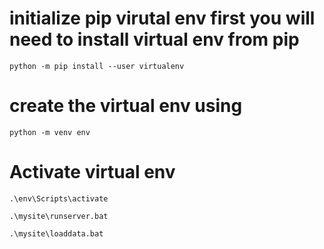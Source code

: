 # initialize pip virutal env first you will need to install virtual env from pip
~~~
python -m pip install --user virtualenv
~~~
# create the virtual env using
~~~
python -m venv env
~~~
# Activate virtual env
~~~
.\env\Scripts\activate
~~~
~~~
.\mysite\runserver.bat
~~~
~~~
.\mysite\loaddata.bat
~~~
